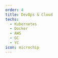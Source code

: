 ```yaml
---
order: 4
title: DevOps & Cloud
techs:
  - Kubernetes
  - Docker
  - AWS
  - GC
  - YC
icon: microchip
---
```

